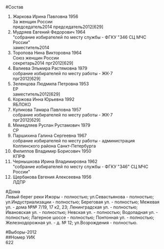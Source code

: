 #Состав  
1. Жаркова Ирина Павловна 1956  
    За женщин России  
    председатель2014 председатель2012[629]  
2. Мудряев Евгений Федорович 1964  
    "собрание избирателей по месту службы - ФГКУ "346 СЦ МЧС России"  
    заместитель2014  
3. Торопова Нина Викторовна 1964  
    Союз женщин России  
    секретарь2014 прг2012[629]    
4. Валиева Эльмира Растямовна 1979  
    собрание избирателей по месту работы - ЖК-7  
    прг2012[629]  
5. Зеленцова Людмила Петровна 1953  
    ЕР  
    заместитель2012[629]  
6. Коржова Инна Юрьевна 1992  
    ЯБЛОКО  
7. Куликова Тамара Павловна 1957  
    собрание избирателей по месту работы - ЖК-7  
    прг2012[629]  
8. Мемедляев Руслан Рустамович 1979  
    СР  
9. Паршихина Галина Сергеевна 1967  
    собрание избирателей по месту работы - администрация Колпинского района Санкт-Петербурга  
10. Филиппов Владимир Борисович 1950  
    КПРФ  
11. Чернышкова Ирина Владимировна 1962  
    "собрание избирателей по месту службы - ФГКУ "346" СЦ МЧС России"  
12. Щербакова Евгения Алексеевна 1956  
    ЛДПР  

#Дома  
Левый берег реки Ижоры - полностью; ул.Севастьянова - полностью; ул.Индустриализации - полностью; Береговая ул. - полностью; Межевая ул. - дома №№ 7/19, 17 к2, 23; Ленинградская ул. - полностью; Ивановская ул. - полностью; Невская ул. - полностью; Водопадная ул. - полностью; Лагерное шоссе - полностью; Понтонная ул. - полностью; Железнодорожная ул. - д. № 12; ул.Возрождения - полностью.  
  
#Выборы-2012  
##Номер УИК  
622  
